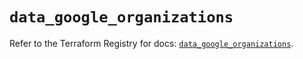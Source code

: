 # `data_google_organizations`

Refer to the Terraform Registry for docs: [`data_google_organizations`](https://registry.terraform.io/providers/hashicorp/google/6.35.0/docs/data-sources/organizations).
